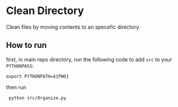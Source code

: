 # Clean Directory
Clean files by moving contents to an specefic directory.

## How to run
first, in main repo directory, run the following code to add `src` to your `PYTHONPASS`:
```
export PYTHONPATH=${PWD}
```

then run
```
 python src/Organize.py
```
